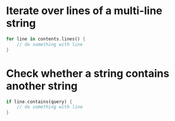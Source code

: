 # Iterate over lines of a multi-line string

```rs
for line in contents.lines() {
    // do something with line
}
```

# Check whether a string contains another string

```rs
if line.contains(query) {
    // do something with line
}
```


